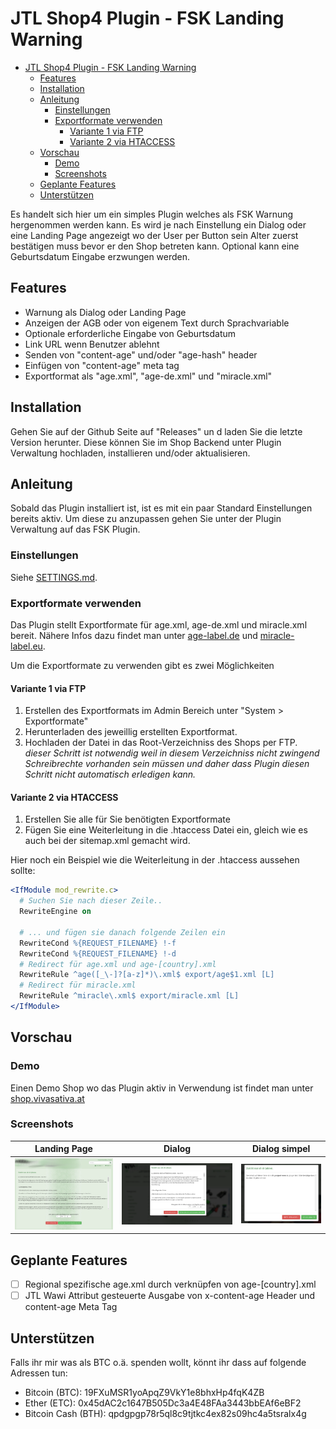 # JTL Shop4 Plugin - FSK Landing Warning

- [JTL Shop4 Plugin - FSK Landing Warning](#jtl-shop4-plugin---fsk-landing-warning)
  - [Features](#features)
  - [Installation](#installation)
  - [Anleitung](#anleitung)
    - [Einstellungen](#einstellungen)
    - [Exportformate verwenden](#exportformate-verwenden)
      - [Variante 1 via FTP](#variante-1-via-ftp)
      - [Variante 2 via HTACCESS](#variante-2-via-htaccess)
  - [Vorschau](#vorschau)
    - [Demo](#demo)
    - [Screenshots](#screenshots)
  - [Geplante Features](#geplante-features)
  - [Unterstützen](#unterst%C3%BCtzen)

Es handelt sich hier um ein simples Plugin welches als FSK Warnung hergenommen werden kann. Es wird je nach Einstellung ein Dialog oder eine Landing Page angezeigt wo der User per Button sein Alter zuerst bestätigen muss bevor er den Shop betreten kann. Optional kann eine Geburtsdatum Eingabe erzwungen werden.

## Features

- Warnung als Dialog oder Landing Page
- Anzeigen der AGB oder von eigenem Text durch Sprachvariable
- Optionale erforderliche Eingabe von Geburtsdatum
- Link URL wenn Benutzer ablehnt
- Senden von "content-age" und/oder "age-hash" header
- Einfügen von "content-age" meta tag
- Exportformat als "age.xml", "age-de.xml" und "miracle.xml"

## Installation

Gehen Sie auf der Github Seite auf "Releases" un
d laden Sie die letzte Version herunter. Diese können Sie im Shop Backend unter Plugin Verwaltung hochladen, installieren und/oder aktualisieren.

## Anleitung

Sobald das Plugin installiert ist, ist es mit ein paar Standard Einstellungen bereits aktiv. Um diese zu anzupassen gehen Sie unter der Plugin Verwaltung auf das FSK Plugin.

### Einstellungen

Siehe [SETTINGS.md](SETTINGS.md).

### Exportformate verwenden

Das Plugin stellt Exportformate für age.xml, age-de.xml und miracle.xml bereit. Nähere Infos dazu findet man unter [age-label.de](http://www.age-label.de) und [miracle-label.eu](https://www.miracle-label.eu).

Um die Exportformate zu verwenden gibt es zwei Möglichkeiten

#### Variante 1 via FTP

1. Erstellen des Exportformats im Admin Bereich unter "System > Exportformate"
2. Herunterladen des jeweillig erstellten Exportformat.
3. Hochladen der Datei in das Root-Verzeichniss des Shops per FTP. _dieser Schritt ist notwendig weil in diesem Verzeichniss nicht zwingend Schreibrechte vorhanden sein müssen und daher dass Plugin diesen Schritt nicht automatisch erledigen kann._

#### Variante 2 via HTACCESS

1. Erstellen Sie alle für Sie benötigten Exportformate
2. Fügen Sie eine Weiterleitung in die .htaccess Datei ein, gleich wie es auch bei der sitemap.xml gemacht wird.

Hier noch ein Beispiel wie die Weiterleitung in der .htaccess aussehen sollte:

```apache
<IfModule mod_rewrite.c>
  # Suchen Sie nach dieser Zeile..
  RewriteEngine on

  # ... und fügen sie danach folgende Zeilen ein
  RewriteCond %{REQUEST_FILENAME} !-f
  RewriteCond %{REQUEST_FILENAME} !-d
  # Redirect für age.xml und age-[country].xml
  RewriteRule ^age([_\-]?[a-z]*)\.xml$ export/age$1.xml [L]
  # Redirect für miracle.xml
  RewriteRule ^miracle\.xml$ export/miracle.xml [L]
</IfModule>
```

## Vorschau

### Demo

Einen Demo Shop wo das Plugin aktiv in Verwendung ist findet man unter [shop.vivasativa.at](https://shop.vivasativa.at)

### Screenshots

| Landing Page | Dialog | Dialog simpel |
|-|-|-|
| [![Screen 01](.files/screen01.png)](.files/screen01.png) | [![Screen 02](.files/screen02.png)](.files/screen02.png) | [![Screen 03](.files/screen03.png)](.files/screen03.png) |

## Geplante Features

- [ ] Regional spezifische age.xml durch verknüpfen von age-[country].xml
- [ ] JTL Wawi Attribut gesteuerte Ausgabe von x-content-age Header und content-age Meta Tag

## Unterstützen

Falls ihr mir was als BTC o.ä. spenden wollt, könnt ihr dass auf folgende Adressen tun:

- Bitcoin (BTC): 19FXuMSR1yoApqZ9VkY1e8bhxHp4fqK4ZB
- Ether (ETC): 0x45dAC2c1647B505Dc3a4E48FAa3443bbEAf6eBF2
- Bitcoin Cash (BTH): qpdgpgp78r5ql8c9tjtkc4ex82s09hc4a5tsralx4g
